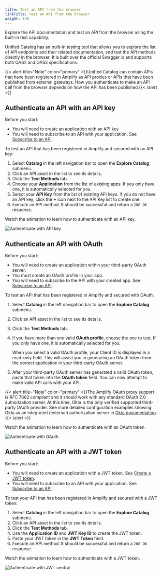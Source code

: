 ```yaml
---
title: Test an API from the browser
linkTitle: Test an API from the browser
weight: 140
---
```

Explore the API documentation and test an API from the browser using the built-in test capability.

Unified Catalog has an built-in testing tool that allows you to explore the list of API endpoints and their related documentation, and test the API methods directly in the browser. It is built over the official Swagger.io and supports both OAS2 and OAS3 specifications.

{{< alert title="Note" color="primary" >}}Unified Catalog can contain APIs that have been registered in Amplify as API proxies or APIs that have been published from external gateways. How you authenticate to make an API call from the browser depends on how the API has been published.{{< /alert >}}

## Authenticate an API with an API key

Before you start:

* You will need to create an application with an API key
* You will need to subscribe to an API with your application. See [Subscribe to an API](/docs/manage_unified_catalog/discover-and-consume-catalog-assets/#subscribe-to-an-api).

To test an API that has been registered in Amplify and secured with an API key:

1. Select **Catalog** in the left navigation bar to open the **Explore Catalog** submenu.
2. Click an API asset in the list to see its details.
3. Click the **Test Methods** tab.
4. Choose your **Application** from the list of existing apps. If you only have one, it is automatically selected for you.
5. Select your **API Key** from the list of existing API keys. If you do not have an API key, click the **+** icon next to the API Key list to create one.
6. Execute an API method. It should be successful and return a `200 OK` response.

Watch the animation to learn how to authenticate with an API key.

![Authenticate with API key](/Images/central/catalog/test_catalog_api_key.gif)

## Authenticate an API with OAuth

Before you start:

* You will need to create an application within your third-party OAuth server.
* You must create an OAuth profile in your app.
* You will need to subscribe to the API with your created app. See [Subscribe to an API](/docs/manage_unified_catalog/discover-and-consume-catalog-assets/#subscribe-to-an-api).

To test an API that has been registered in Amplify and secured with OAuth:

1. Select **Catalog** in the left navigation bar to open the **Explore Catalog** submenu.
2. Click an API asset in the list to see its details.
3. Click the **Test Methods** tab.
4. If you have more than one valid **OAuth profile**, choose the one to test. If you only have one, it is automatically selected for you.

    When you select a valid OAuth profile, your Client ID is displayed in a read-only field. This will assist you in generating an OAuth token from the correct application in your third-party OAuth server.
5. After your third-party OAuth server has generated a valid OAuth token, paste that token into the **OAuth token** field. You can now attempt to make valid API calls with your API.

{{< alert title="Note" color="primary" >}}The Amplify OAuth proxy support is RFC 7662 compliant and it should work with any standard OAuth 2.0 authorization server. At this time, Okta is the only verified supported third-party OAuth provider. See more detailed configuration examples showing Okta as an integrated (external) authorization server in [Okta documentation](https://developer.okta.com/docs/guides/customize-authz-server/overview/).{{< /alert >}}

Watch the animation to learn how to authenticate with an OAuth token.

![Authenticate with OAuth](/Images/central/catalog/test_catalog_oauth.gif)

## Authenticate an API with a JWT token

Before you start:

* You will need to create an application with a JWT token.  See [Create a JWT token](/docs/saas_api_gateway/secure_api_jwt/#create-a-jwt-token).
* You will need to subscribe to an API with your application. See [Subscribe to an API](/docs/manage_unified_catalog/discover-and-consume-catalog-assets/#subscribe-to-an-api).

To test your API that has been registered in Amplify and secured with a JWT token:

1. Select **Catalog** in the left navigation bar to open the **Explore Catalog** submenu.
2. Click an API asset in the list to see its details.
3. Click the **Test Methods** tab.
4. Use the **Application ID** and **JWT Key ID** to create the JWT token.
5. Paste your JWT token in the **JWT Token** field.
6. Execute an API method. It should be successful and return a `200 OK` response.

Watch the animation to learn how to authenticate with a JWT token.

![Authenticate with JWT](/Images/central/catalog/test_catalog_jwt_key.gif)
central